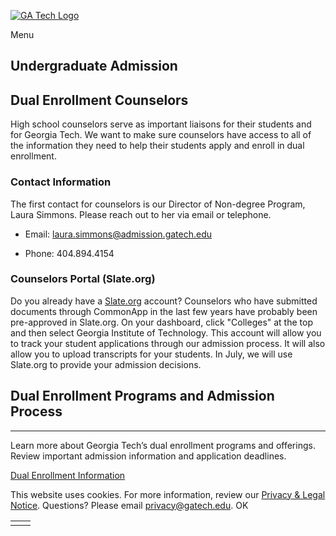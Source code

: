 [![GA Tech Logo](https://admission.gatech.edu/images/gt-logo-oneline-white.svg)](https://admission.gatech.edu/)

Menu

## Undergraduate Admission

## Dual Enrollment Counselors

High school counselors serve as important liaisons for their students and for Georgia Tech. We want to make sure counselors have access to all of the information they need to help their students apply and enroll in dual enrollment.

### Contact Information

The first contact for counselors is our Director of Non-degree Program, Laura Simmons. Please reach out to her via email or telephone.

- Email: [laura.simmons@admission.gatech.edu](mailto:laura.simmons@admission.gatech.edu)

- Phone: 404.894.4154


### Counselors Portal (Slate.org)

Do you already have a [Slate.org](https://slate.org/) account? Counselors who have submitted documents through CommonApp in the last few years have probably been pre-approved in Slate.org. On your dashboard, click "Colleges" at the top and then select Georgia Institute of Technology. This account will allow you to track your student applications through our admission process. It will also allow you to upload transcripts for your students. In July, we will use Slate.org to provide your admission decisions.

## Dual Enrollment Programs and Admission Process

* * *

Learn more about Georgia Tech’s dual enrollment programs and offerings. Review important admission information and application deadlines.

[Dual Enrollment Information](https://admission.gatech.edu/dual-enrollment/)

This website uses cookies. For more information, review our [Privacy & Legal Notice](https://www.gatech.edu/privacy). Questions? Please email [privacy@gatech.edu](mailto:privacy@gatech.edu).
OK

|     |     |
| --- | --- |
|  |  |